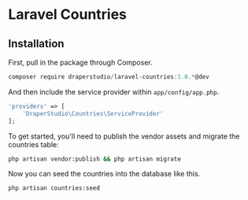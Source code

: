# Laravel Countries

## Installation

First, pull in the package through Composer.

```js
composer require draperstudio/laravel-countries:1.0.*@dev
```

And then include the service provider within `app/config/app.php`.

```php
'providers' => [
    'DraperStudio\Countries\ServiceProvider'
];
```

To get started, you'll need to publish the vendor assets and migrate the countries table:

```bash
php artisan vendor:publish && php artisan migrate
```

Now you can seed the countries into the database like this.

```bash
php artisan countries:seed
```

